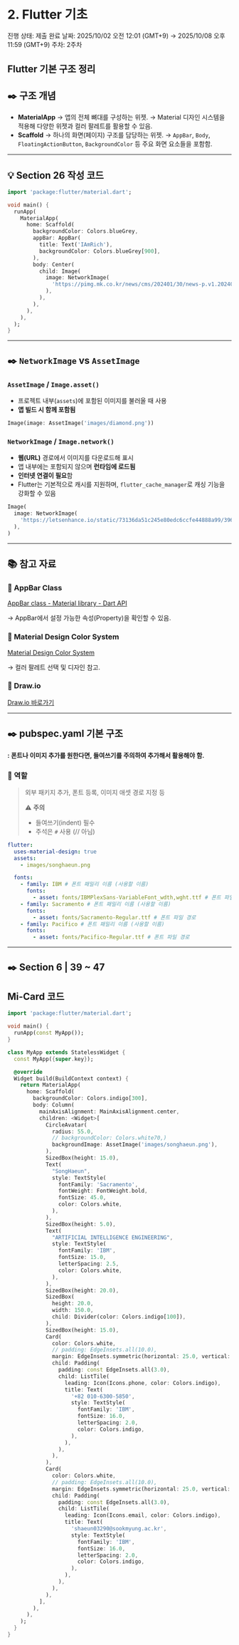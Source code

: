 # 2. Flutter 기초

진행 상태: 제출 완료
날짜: 2025/10/02 오전 12:01 (GMT+9) → 2025/10/08 오후 11:59 (GMT+9)
주차: 2주차

<aside>

# Flutter 기본 구조 정리

## ✒️ 구조 개념

- **MaterialApp**
  → 앱의 전체 뼈대를 구성하는 위젯.
  → Material 디자인 시스템을 적용해 다양한 위젯과 컬러 팔레트를 활용할 수 있음.
- **Scaffold**
  → 하나의 화면(페이지) 구조를 담당하는 위젯.
  → `AppBar`, `Body`, `FloatingActionButton`, `BackgroundColor` 등 주요 화면 요소들을 포함함.

---

## 💡 Section 26 작성 코드

```dart
import 'package:flutter/material.dart';

void main() {
  runApp(
    MaterialApp(
      home: Scaffold(
        backgroundColor: Colors.blueGrey,
        appBar: AppBar(
          title: Text('IAmRich'),
          backgroundColor: Colors.blueGrey[900],
        ),
        body: Center(
          child: Image(
            image: NetworkImage(
              'https://pimg.mk.co.kr/news/cms/202401/30/news-p.v1.20240124.335a51e1a5b04c82a5027dabafa34814_P1.png',
            ),
          ),
        ),
      ),
    ),
  );
}
```

---

## ✒️ `NetworkImage` vs `AssetImage`

### `AssetImage` / `Image.asset()`

- 프로젝트 내부(`assets`)에 포함된 이미지를 불러올 때 사용
- **앱 빌드 시 함께 포함됨**

```dart
Image(image: AssetImage('images/diamond.png'))

```

### `NetworkImage` / `Image.network()`

- **웹(URL)** 경로에서 이미지를 다운로드해 표시
- 앱 내부에는 포함되지 않으며 **런타임에 로드됨**
- **인터넷 연결이 필요**함
- Flutter는 기본적으로 캐시를 지원하며,
  `flutter_cache_manager`로 캐싱 기능을 강화할 수 있음

```dart
Image(
  image: NetworkImage(
    'https://letsenhance.io/static/73136da51c245e80edc6ccfe44888a99/396e9/MainBefore.jpg',
  ),
)

```

---

## 📚 참고 자료

### 🔹 AppBar Class

[AppBar class - Material library - Dart API](https://api.flutter.dev/flutter/material/AppBar-class.html)

→ AppBar에서 설정 가능한 속성(Property)을 확인할 수 있음.

### 🔹 Material Design Color System

[Material Design Color System](https://m2.material.io/design/color/the-color-system.html)

→ 컬러 팔레트 선택 및 디자인 참고.

### 🔹 Draw.io

[Draw.io 바로가기](https://app.diagrams.net/?src=about#G1kz5wCmPPP06PxENPB1iQyAo3uILTIOVV#%7B%22pageId%22%3A%22a0p5keM3kUN63SD-4ip2%22%7D)

</aside>

---

<aside>

# ✒️ pubspec.yaml 기본 구조

**: 폰트나 이미지 추가를 원한다면, 들여쓰기를 주의하여 추가해서 활용해야 함.**

### 🔸 역할

> 외부 패키지 추가, 폰트 등록, 이미지 애셋 경로 지정 등
>
> ⚠️ **주의**
>
> - 들여쓰기(indent) 필수
> - 주석은 `#` 사용 (// 아님)

```yaml
flutter:
  uses-material-design: true
  assets:
    - images/songhaeun.png

  fonts:
    - family: IBM # 폰트 패밀리 이름 (사용할 이름)
      fonts:
        - asset: fonts/IBMPlexSans-VariableFont_wdth,wght.ttf # 폰트 파일 경로
    - family: Sacramento # 폰트 패밀리 이름 (사용할 이름)
      fonts:
        - asset: fonts/Sacramento-Regular.ttf # 폰트 파일 경로
    - family: Pacifico # 폰트 패밀리 이름 (사용할 이름)
      fonts:
        - asset: fonts/Pacifico-Regular.ttf # 폰트 파일 경로
```

</aside>

---

<aside>

# ✒️ Section 6 | 39 ~ 47

## Mi-Card 코드

```dart
import 'package:flutter/material.dart';

void main() {
  runApp(const MyApp());
}

class MyApp extends StatelessWidget {
  const MyApp({super.key});

  @override
  Widget build(BuildContext context) {
    return MaterialApp(
      home: Scaffold(
        backgroundColor: Colors.indigo[300],
        body: Column(
          mainAxisAlignment: MainAxisAlignment.center,
          children: <Widget>[
            CircleAvatar(
              radius: 55.0,
              // backgroundColor: Colors.white70,)
              backgroundImage: AssetImage('images/songhaeun.png'),
            ),
            SizedBox(height: 15.0),
            Text(
              "SongHaeun",
              style: TextStyle(
                fontFamily: 'Sacramento',
                fontWeight: FontWeight.bold,
                fontSize: 45.0,
                color: Colors.white,
              ),
            ),
            SizedBox(height: 5.0),
            Text(
              "ARTIFICIAL INTELLIGENCE ENGINEERING",
              style: TextStyle(
                fontFamily: 'IBM',
                fontSize: 15.0,
                letterSpacing: 2.5,
                color: Colors.white,
              ),
            ),
            SizedBox(height: 20.0),
            SizedBox(
              height: 20.0,
              width: 150.0,
              child: Divider(color: Colors.indigo[100]),
            ),
            SizedBox(height: 15.0),
            Card(
              color: Colors.white,
              // padding: EdgeInsets.all(10.0),
              margin: EdgeInsets.symmetric(horizontal: 25.0, vertical: 10.0),
              child: Padding(
                padding: const EdgeInsets.all(3.0),
                child: ListTile(
                  leading: Icon(Icons.phone, color: Colors.indigo),
                  title: Text(
                    '+82 010-6300-5850',
                    style: TextStyle(
                      fontFamily: 'IBM',
                      fontSize: 16.0,
                      letterSpacing: 2.0,
                      color: Colors.indigo,
                    ),
                  ),
                ),
              ),
            ),
            Card(
              color: Colors.white,
              // padding: EdgeInsets.all(10.0),
              margin: EdgeInsets.symmetric(horizontal: 25.0, vertical: 10.0),
              child: Padding(
                padding: const EdgeInsets.all(3.0),
                child: ListTile(
                  leading: Icon(Icons.email, color: Colors.indigo),
                  title: Text(
                    'shaeun03290@sookmyung.ac.kr',
                    style: TextStyle(
                      fontFamily: 'IBM',
                      fontSize: 16.0,
                      letterSpacing: 2.0,
                      color: Colors.indigo,
                    ),
                  ),
                ),
              ),
            ),
          ],
        ),
      ),
    );
  }
}


```

</aside>
